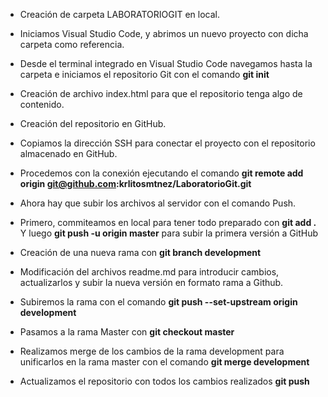 * Creación de carpeta LABORATORIOGIT en local.

* Iniciamos Visual Studio Code, y abrimos un nuevo proyecto con dicha carpeta como referencia.

* Desde el terminal integrado en Visual Studio Code navegamos hasta la carpeta e iniciamos el repositorio Git con el comando **git init**

* Creación de archivo index.html para que el repositorio tenga algo de contenido.

* Creación del repositorio en GitHub.

* Copiamos la dirección SSH para conectar el proyecto con el repositorio almacenado en GitHub.

* Procedemos con la conexión ejecutando el comando **git remote add origin git@github.com:krlitosmtnez/LaboratorioGit.git**

* Ahora hay que subir los archivos al servidor con el comando Push.

* Primero, commiteamos en local para tener todo preparado con **git add .** Y luego **git push -u origin master** para subir la primera versión a GitHub

* Creación de una nueva rama con **git branch development**

* Modificación del archivos readme.md para introducir cambios, actualizarlos y subir la nueva versión en formato rama a Github.

* Subiremos la rama con el comando **git push --set-upstream origin development**

* Pasamos a la rama Master con **git checkout master**

* Realizamos merge de los cambios de la  rama development para unificarlos en la rama master con el comando **git merge development**

* Actualizamos el repositorio con todos los cambios realizados **git push**